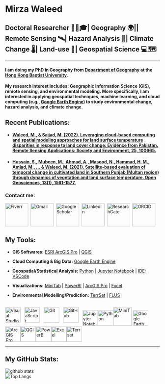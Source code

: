 # Mirza Waleed

## Doctoral Researcher 👨‍🔬🎓| Geography 🌍|| Remote Sensing 🛰️| Hazard Analysis 🌊| Climate Change 🌡️| Land-use 🌆| Geospatial Science 💻🗺️


---

#### I am doing my PhD in Geography from [Department of Geography](https://geog.hkbu.edu.hk/) at the [Hong Kong Baptist University](https://www.hkbu.edu.hk/). 
#### My research interest includes: Geographic Information Science (GIS), remote sensing, and environmental modeling. More specifically, I am interested in applying geospatial techniques, machine learning, and cloud computing (e.g., [Google Earth Engine](https://earthengine.google.com/)) to study environmental change, hazard analysis, and climate change.

## Recent Publications:

- #### [Waleed, M., & Sajjad, M. (2022). Leveraging cloud-based computing and spatial modeling approaches for land surface temperature disparities in response to land cover change: Evidence from Pakistan. Remote Sensing Applications: Society and Environment, 25, 100665.](https://doi.org/10.1016/j.rsase.2021.100665)

- #### [Hussain, S., Mubeen, M., Ahmad, A., Masood, N., Hammad, H. M., Amjad, M., ... & Waleed, M. (2021). Satellite-based evaluation of temporal change in cultivated land in Southern Punjab (Multan region) through dynamics of vegetation and land surface temperature. Open Geosciences, 13(1), 1561-1577.](https://doi.org/10.1515/geo-2020-0298)

### Contact me:

[<img src="https://99designs-blog.imgix.net/blog/wp-content/uploads/2018/09/fiverr-2018.png?auto=format&q=60&fit=max&w=930g" width="75" title="Fiverr" />][Fiverr]&nbsp;
[<img src="https://edent.github.io/SuperTinyIcons/images/svg/gmail.svg" width="75" title="Gmail" />][Gmail]&nbsp;
[<img src="https://edent.github.io/SuperTinyIcons/images/svg/google_scholar.svg" width="75" title="Google Scholar" />][Google Scholar]&nbsp;
[<img src="https://edent.github.io/SuperTinyIcons/images/svg/linkedin.svg" width="75" title="LinkedIn" />][LinkedIn]&nbsp;
[<img src="https://edent.github.io/SuperTinyIcons/images/svg/researchgate.svg" width="75" title="ResearchGate" />][ResearchGate]&nbsp;
[<img src="https://edent.github.io/SuperTinyIcons/images/svg/orcid.svg" width="75" title="ORCID" />][orcid]&nbsp;


[Fiverr]: https://www.fiverr.com/waleed_gis
[Google Scholar]: https://scholar.google.com/citations?user=mx4VhG4AAAAJ&hl=en
[LinkedIn]: www.linkedin.com/in/mirzawaleed197
[ResearchGate]: https://www.researchgate.net/profile/Mirza-Waleed
[orcid]: https://orcid.org/0000-0003-0006-2490
[Gmail]: mailto:mirzawaleed197@gmail.com


## **My Tools:**

- **GIS Softwares:** [ESRI ArcGIS Pro](https://www.esri.com/en-us/arcgis/products/arcgis-pro/overview) | [QGIS](https://qgis.org/en/site/) 

- **Cloud Computing & Big Data:** [Google Earth Engine](https://earthengine.google.com/)

- **Geospatial/Statistical Analysis:** [Python](https://docs.conda.io/en/latest/miniconda.html) | [Jupyter Notebook](https://jupyter.org/) | [IDE: VSCode](https://code.visualstudio.com/)

- **Visualizations:** [MiniTab](https://www.minitab.com/en-us/) | [PowerBI](https://powerbi.microsoft.com/en-au/) | [ArcGIS Pro](https://www.esri.com/en-us/arcgis/products/arcgis-pro/overview) | [Excel](https://www.microsoft.com/en-ww/microsoft-365/excel)

- **Environmental Modelling/Prediction:** [TerrSet](https://clarklabs.org/terrset/) | [FLUS](https://www.geosimulation.cn/FLUS.html)


<br />
<img src="https://upload.wikimedia.org/wikipedia/commons/thumb/3/38/Jupyter_logo.svg/1200px-Jupyter_logo.svg.png" width="50" title="Jupyter Notebooks" /><img src="https://upload.wikimedia.org/wikipedia/commons/thumb/c/c3/Python-logo-notext.svg/1200px-Python-logo-notext.svg.png" width="50" title="Python" /><img align="left" alt="Visual Studio Code" width="50" src="https://cdn.jsdelivr.net/gh/devicons/devicon/icons/vscode/vscode-original.svg" style="padding-right:10px;" /><img align="left" alt="JavaScript" width="50" src="https://cdn.jsdelivr.net/gh/devicons/devicon/icons/javascript/javascript-original.svg" style="padding-right:10px;" /><img align="left" alt="Git" width="50" src="https://cdn.jsdelivr.net/gh/devicons/devicon/icons/git/git-original.svg" style="padding-right:10px;" /><img align="left" alt="GitHub" width="50" src="https://user-images.githubusercontent.com/3369400/139447912-e0f43f33-6d9f-45f8-be46-2df5bbc91289.png" style="padding-right:10px;" /><img src="https://upload.wikimedia.org/wikipedia/commons/thumb/d/d2/Minitab_Logo.svg/1200px-Minitab_Logo.svg.png" width="60" title="MiniTab" />&nbsp;<img src="https://earthengine.google.com/static/images/earth-engine-logo.png" width="50" title="Google Earth Engine" /><img src="https://www.esri.com/content/dam/esrisites/en-us/common/icons/product-logos/ArcGIS-Pro.png" width="50" title="ArcGIS Pro" /><img src="https://upload.wikimedia.org/wikipedia/commons/thumb/9/91/QGIS_logo_new.svg/1200px-QGIS_logo_new.svg.png" width="50" title="QGIS" /><img src="https://upload.wikimedia.org/wikipedia/commons/thumb/c/cf/New_Power_BI_Logo.svg/630px-New_Power_BI_Logo.svg.png" width="50" title="PowerBi" /><img src="https://upload.wikimedia.org/wikipedia/commons/thumb/3/34/Microsoft_Office_Excel_%282019%E2%80%93present%29.svg/2203px-Microsoft_Office_Excel_%282019%E2%80%93present%29.svg.png" width="50" title="Excel" /><img src="https://i0.wp.com/filecr.com/wp-content/uploads/2022/01/clark-labs-terrset-logo.png" width="50" title="Terrset" />


<br />


---

## My GitHub Stats:
![github stats](https://github-readme-stats.vercel.app/api?username=waleed-gis&show_icons=true)
<br />
![Top Langs](https://github-readme-stats.vercel.app/api/top-langs/?username=waleed-gis&langs_count=3&hide=go,html,css,tex)
